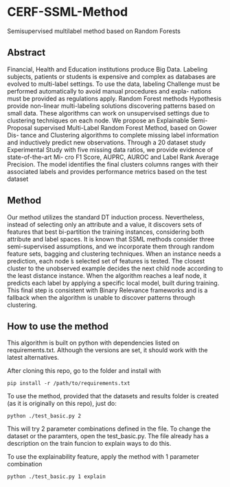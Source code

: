 # CERF-SSML-Method
 Semisupervised multilabel method based on Random Forests


## Abstract 
Financial, Health and Education institutions produce Big Data. 
Labeling subjects, patients or students is expensive and complex
as databases are evolved to multi-label settings. To use the data, labeling Challenge
must be performed automatically to avoid manual procedures and expla-
nations must be provided as regulations apply. Random Forest methods Hypothesis
provide non-linear multi-labeling solutions discovering patterns based on
small data. These algorithms can work on unsupervised settings due to
clustering techniques on each node. We propose an Explainable Semi- Proposal
supervised Multi-Label Random Forest Method, based on Gower Dis-
tance and Clustering algorithms to complete missing label information
and inductively predict new observations. Through a 20 dataset study Experimental Study
with five missing data ratios, we provide evidence of state-of-the-art Mi-
cro F1 Score, AUPRC, AUROC and Label Rank Average Precision. The
model identifies the final clusters columns ranges with their associated
labels and provides performance metrics based on the test dataset


## Method

Our method utilizes the standard DT induction process. Nevertheless, instead 
of selecting only an attribute and a value, it discovers sets of features 
that best bi-partition the training instances, considering both attribute
and label spaces. It is known that SSML methods consider three semi-supervised
assumptions, and we incorporate them through random feature sets, bagging and
clustering techniques. When an instance needs a prediction, each node ́s selected
set of features is tested. The closest cluster to the unobserved example decides
the next child node according to the least distance instance. When the algorithm
reaches a leaf node, it predicts each label by applying a specific local model, built
during training. This final step is consistent with Binary Relevance frameworks
and is a fallback when the algorithm is unable to discover patterns through
clustering.


## How to use the method

This algorithm is built on python with dependencies listed on requirements.txt. Although the versions are set, it should work with the latest alternatives. 

After cloning this repo, go to the folder and install with
```
pip install -r /path/to/requirements.txt
```

To use the method, provided that the datasets and results folder is created (as it is originally on this repo), just do:
```
python ./test_basic.py 2
```
This will try 2 parameter combinations defined in the file. To change the dataset or the paramters, open the test_basic.py. The file already has a description on the train funcion to explain ways to do this. 

To use the explainability feature, apply the method with 1 parameter combination
```
python ./test_basic.py 1 explain
```
